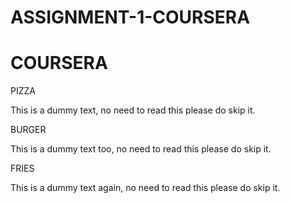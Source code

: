 # ASSIGNMENT-1-COURSERA
<html>
<head>
<meta charset="utf-8">
<title>COURSERA ASSIGNMENT 2</title>
<meta charset="utf-8">
<meta name="viewport"
contetnt="width=device-width,initial-scale=1">
<link rel="stylesheet"  href="style.css">
</head>
<body>
  <h1>COURSERA</h1>
  <div class="col-lg-4 col-md-6 col-sm-12">
    <div class="box">
      <p class="content-name name1">
        PIZZA
      </p>
      <p class="content">
        This is a dummy text, no need to read this please do skip it.
      </p>
  </div>
  </div>
  <div class="col-lg-4 col-md-6 col-sm-12">
    <div class="box">
      <p class="content-name name2">
        BURGER
      </p>
      <p class="content">
        This is a dummy text too, no need to read this please do skip it.
      </p>
    </div>
  </div>
  <div  class="col-lg-4 col-md-6 col-sm-12">
    <div class="box">
      <p class="content-name name3">
        FRIES
      </p>
      <p class="content">
       This is a dummy text again, no need to read this please do skip it. 
      </p>
    </div>
  </div>
</body>
</html>
